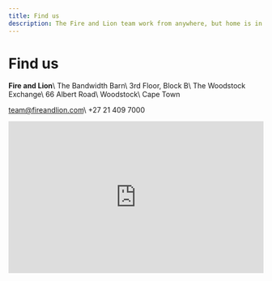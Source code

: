 ```yaml
---
title: Find us
description: The Fire and Lion team work from anywhere, but home is in Woodstock, Cape Town, South Africa. Email team@fireandlion.com or call +27 21 409 7000.
---
```


# Find us

**Fire and Lion**\\
The Bandwidth Barn\\
3rd Floor, Block B\\
The Woodstock Exchange\\
66 Albert Road\\
Woodstock\\
Cape Town

[team@fireandlion.com](mailto:team@fireandlion.com)\\
+27 21 409 7000

<div class="map">
<iframe src="https://www.google.com/maps/embed?pb=!1m18!1m12!1m3!1d3310.556034332099!2d18.44367421487263!3d-33.926824280640155!2m3!1f0!2f0!3f0!3m2!1i1024!2i768!4f13.1!3m3!1m2!1s0x1dcc676f1305f08f%3A0x3228a0ce2daf54e2!2sBandwidth+Barn+(Pty)+Ltd!5e0!3m2!1sen!2sza!4v1499547790858" width="100%" height="300" frameborder="0" style="border:0" allowfullscreen></iframe>
</div>
